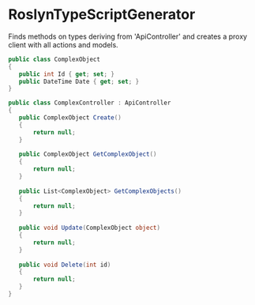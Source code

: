 # RoslynTypeScriptGenerator
Finds methods on types deriving from 'ApiController' and creates a proxy client with all actions and models.

 ```csharp
public class ComplexObject
{
    public int Id { get; set; }
    public DateTime Date { get; set; }
}

public class ComplexController : ApiController
{
    public ComplexObject Create()
    {
        return null;
    }
    
    public ComplexObject GetComplexObject()
    {
        return null;
    }
    
    public List<ComplexObject> GetComplexObjects()
    {
        return null;
    }
    
    public void Update(ComplexObject object)
    {
        return null;
    }
    
    public void Delete(int id)
    {
        return null;
    }
}
 ```
